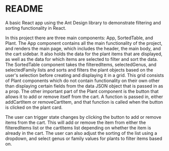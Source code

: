 # README

A basic React app using the Ant Design library to demonstrate filtering and sorting functionality in React.


In this project there are three main components: App, SortedTable, and Plant. The App component contains all the main
functionality of the project, and renders the main page, which includes the header, the main body, and the cart sidebar.
It also holds the data for the plant items that are displayed, as well as the data for which items are selected to filter
and sort the data. The SortedTable component takes the filteredItems, selectedGenus, and selectedFamily lists and sorts 
and filters the plant objects based on the user's selection before creating and displaying it in a grid. This grid consists 
of Plant components which do not contain functionality on their own other than displaying certain fields from the data 
JSON object that is passed in as a prop. The other important part of the Plant component is the button that allows it to
add or remove itself from the cart. A function is passed in, either addCartItem or removeCartItem, and that function is
called when the button is clicked on the plant card.

The user can trigger state changes by clicking the button to add or remove items from the cart. This will add or remove
the item from either the filteredItems list or the cartItems list depending on whether the item is already in the cart.
The user can also adjust the sorting of the list using a dropdown, and select genus or family values for plants to filter
items based on.
